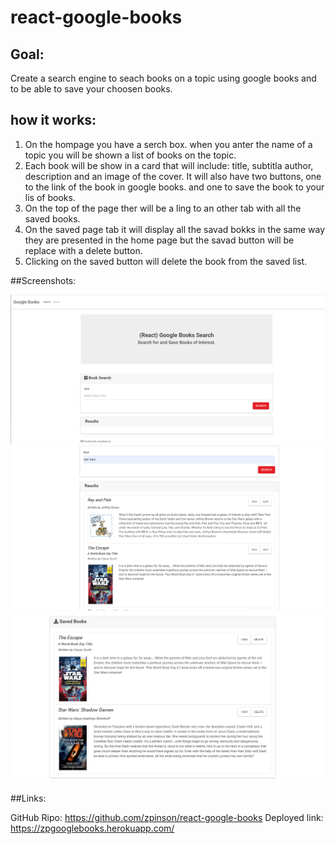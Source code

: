 # react-google-books

## Goal:
Create a search engine to seach books on a topic using google books and to be able to save your choosen books.


## how it works:

1. On the hompage you have a serch box. when you anter the name of a topic you will be shown a list of books on the topic.
2. Each book will be show in a card that will include: title, subtitla author, description and an image of the cover. It will also have two buttons, one to the link of the book in google books. and one to save the book to your lis of books.
3. On the top of the page ther will be a ling to an other tab with all the saved books.
4. On the saved page tab it will display all the savad bokks in the same way they are presented in the home page but the savad button will be replace with a delete button.
5. Clicking on the saved button will delete the book from the saved list.


##Screenshots:

![react-google-books](images/homepage.PNG)
![react-google-books](images/searchresult.PNG)
![react-google-books](images/savedbooks.PNG)



##Links:

GitHub Ripo:
https://github.com/zpinson/react-google-books
Deployed link:
https://zpgooglebooks.herokuapp.com/